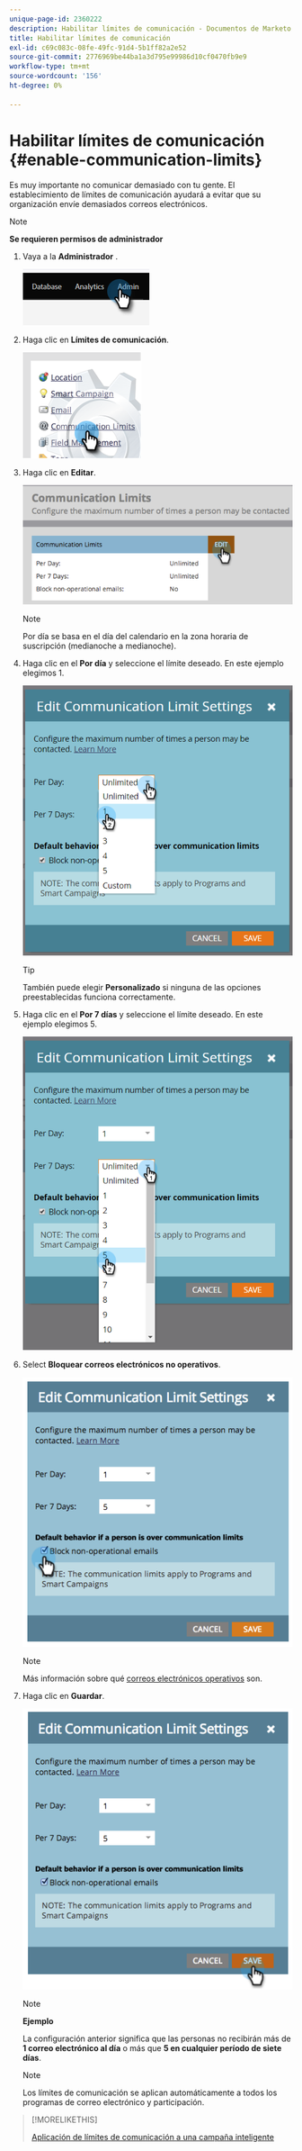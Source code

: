 ```yaml
---
unique-page-id: 2360222
description: Habilitar límites de comunicación - Documentos de Marketo - Documentación del producto
title: Habilitar límites de comunicación
exl-id: c69c083c-08fe-49fc-91d4-5b1ff82a2e52
source-git-commit: 2776969be44ba1a3d795e99986d10cf0470fb9e9
workflow-type: tm+mt
source-wordcount: '156'
ht-degree: 0%

---
```


# Habilitar límites de comunicación {#enable-communication-limits}

Es muy importante no comunicar demasiado con tu gente. El establecimiento de límites de comunicación ayudará a evitar que su organización envíe demasiados correos electrónicos.

>[!NOTE]
>
>**Se requieren permisos de administrador**

1. Vaya a la **Administrador** .

   ![](assets/enable-communication-limits-1.png)

1. Haga clic en **Límites de comunicación**.

   ![](assets/enable-communication-limits-2.png)

1. Haga clic en **Editar**.

   ![](assets/enable-communication-limits-3.png)

   >[!NOTE]
   >
   >Por día se basa en el día del calendario en la zona horaria de suscripción (medianoche a medianoche).

1. Haga clic en el **Por día** y seleccione el límite deseado. En este ejemplo elegimos 1.

   ![](assets/enable-communication-limits-4.png)

   >[!TIP]
   >
   >También puede elegir **Personalizado** si ninguna de las opciones preestablecidas funciona correctamente.

1. Haga clic en el **Por 7 días** y seleccione el límite deseado. En este ejemplo elegimos 5.

   ![](assets/enable-communication-limits-5.png)

1. Select **Bloquear correos electrónicos no operativos**.

   ![](assets/enable-communication-limits-6.png)

   >[!NOTE]
   >
   >Más información sobre qué [correos electrónicos operativos](/help/marketo/product-docs/email-marketing/general/functions-in-the-editor/make-an-email-operational.md) son.

1. Haga clic en **Guardar**.

   ![](assets/enable-communication-limits-7.png)

   >[!NOTE]
   >
   >**Ejemplo**
   >
   >La configuración anterior significa que las personas no recibirán más de **1 correo electrónico al día** o más que **5 en cualquier período de siete días**.

   >[!NOTE]
   >
   >Los límites de comunicación se aplican automáticamente a todos los programas de correo electrónico y participación.

>[!MORELIKETHIS]
>
>[Aplicación de límites de comunicación a una campaña inteligente](/help/marketo/product-docs/core-marketo-concepts/smart-campaigns/using-smart-campaigns/apply-communication-limits-to-smart-campaign.md)
